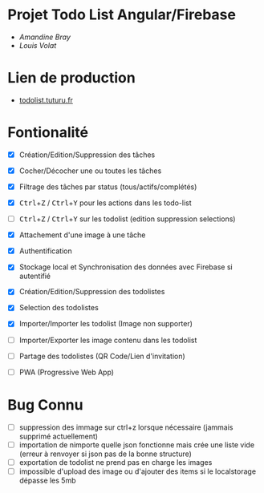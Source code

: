 # Projet Todo List Angular/Firebase
- *Amandine Bray*
- *Louis Volat*

# Lien de production
- [todolist.tuturu.fr](https://todolist.tuturu.fr)

# Fontionalité
- [x] Création/Edition/Suppression des tâches
- [x] Cocher/Décocher une ou toutes les tâches
- [x] Filtrage des tâches par status (tous/actifs/complétés)
- [x] <kbd>Ctrl</kbd>+<kbd>Z</kbd> / <kbd>Ctrl</kbd>+<kbd>Y</kbd> pour les actions dans les todo-list
- [ ] <kbd>Ctrl</kbd>+<kbd>Z</kbd> / <kbd>Ctrl</kbd>+<kbd>Y</kbd> sur les todolist (edition suppression selections)
- [x] Attachement d'une image à une tâche
- [x] Authentification
- [x] Stockage local et Synchronisation des données avec Firebase si autentifié
- [x] Création/Edition/Suppression des todolistes
- [x] Selection des todolistes
- [x] Importer/Importer les todolist (Image non supporter)
- [ ] Importer/Exporter les image contenu dans les todolist
- [ ] Partage des todolistes (QR Code/Lien d'invitation)
- [ ] PWA (Progressive Web App)


# Bug Connu
- [ ] suppression des immage sur ctrl+z lorsque nécessaire (jammais supprimé actuellement)
- [ ] importation de nimporte quelle json fonctionne mais crée une liste vide (erreur à renvoyer si json pas de la bonne structure)
- [ ] exportation de todolist ne prend pas en charge les images
- [ ] impossible d'upload des image ou d'ajouter des items si le localstorage dépasse les 5mb
